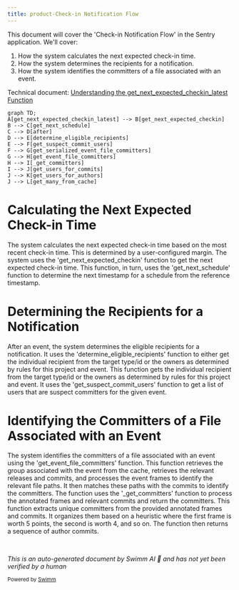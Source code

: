 ```yaml
---
title: product-Check-in Notification Flow
---
```

This document will cover the 'Check-in Notification Flow' in the Sentry application. We'll cover:

1. How the system calculates the next expected check-in time.
2. How the system determines the recipients for a notification.
3. How the system identifies the committers of a file associated with an event.

Technical document: <SwmLink doc-title="Understanding the get_next_expected_checkin_latest Function">[Understanding the get_next_expected_checkin_latest Function](/.swm/understanding-the-get_next_expected_checkin_latest-function.x53vsl9w.sw.md)</SwmLink>

```mermaid
graph TD;
A[get_next_expected_checkin_latest] --> B[get_next_expected_checkin]
B --> C[get_next_schedule]
C --> D[after]
D --> E[determine_eligible_recipients]
E --> F[get_suspect_commit_users]
F --> G[get_serialized_event_file_committers]
G --> H[get_event_file_committers]
H --> I[_get_committers]
I --> J[get_users_for_commits]
J --> K[get_users_for_authors]
J --> L[get_many_from_cache]
```

# Calculating the Next Expected Check-in Time

The system calculates the next expected check-in time based on the most recent check-in time. This is determined by a user-configured margin. The system uses the 'get_next_expected_checkin' function to get the next expected check-in time. This function, in turn, uses the 'get_next_schedule' function to determine the next timestamp for a schedule from the reference timestamp.

# Determining the Recipients for a Notification

After an event, the system determines the eligible recipients for a notification. It uses the 'determine_eligible_recipients' function to either get the individual recipient from the target type/id or the owners as determined by rules for this project and event. This function gets the individual recipient from the target type/id or the owners as determined by rules for this project and event. It uses the 'get_suspect_commit_users' function to get a list of users that are suspect committers for the given event.

# Identifying the Committers of a File Associated with an Event

The system identifies the committers of a file associated with an event using the 'get_event_file_committers' function. This function retrieves the group associated with the event from the cache, retrieves the relevant releases and commits, and processes the event frames to identify the relevant file paths. It then matches these paths with the commits to identify the committers. The function uses the '\_get_committers' function to process the annotated frames and relevant commits and return the committers. This function extracts unique committers from the provided annotated frames and commits. It organizes them based on a heuristic where the first frame is worth 5 points, the second is worth 4, and so on. The function then returns a sequence of author commits.

&nbsp;

*This is an auto-generated document by Swimm AI 🌊 and has not yet been verified by a human*

<SwmMeta version="3.0.0" repo-id="Z2l0aHViJTNBJTNBc2VudHJ5LWRlbW8lM0ElM0FTd2ltbS1EZW1v" repo-name="sentry-demo" doc-type="product-flows"><sup>Powered by [Swimm](/)</sup></SwmMeta>
